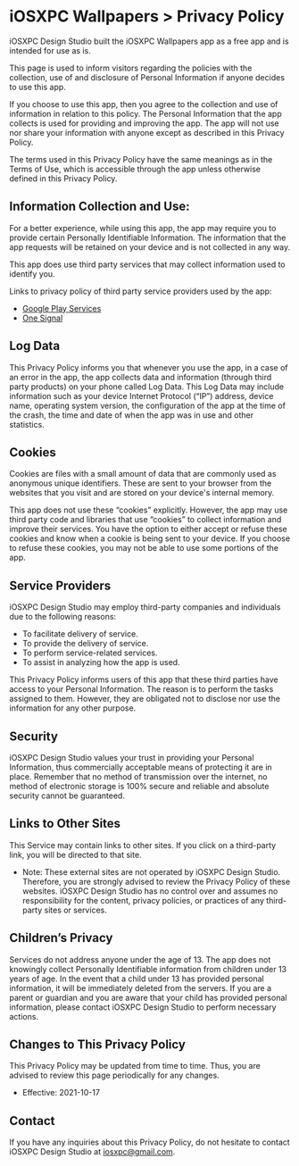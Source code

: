 # iOSXPC Wallpapers > Privacy Policy

iOSXPC Design Studio built the iOSXPC Wallpapers app as a free app and is intended for use as is.

This page is used to inform visitors regarding the policies with the collection, use of and disclosure of Personal Information if anyone decides to use this app.

If you choose to use this app, then you agree to the collection and use of information in relation to this policy. The Personal Information that the app collects is used for providing and improving the app. The app will not use nor share your information with anyone except as described in this Privacy Policy.

The terms used in this Privacy Policy have the same meanings as in the Terms of Use, which is accessible through the app unless otherwise defined in this Privacy Policy.

## Information Collection and Use:
For a better experience, while using this app, the app may require you to provide certain Personally Identifiable Information. The information that the app requests will be retained on your device and is not collected in any way.

This app does use third party services that may collect information used to identify you.

Links to privacy policy of third party service providers used by the app:
* [Google Play Services](https://policies.google.com/privacy)
* [One Signal](https://onesignal.com/privacy_policy)

## Log Data
This Privacy Policy informs you that whenever you use the app, in a case of an error in the app, the app collects data and information (through third party products) on your phone called Log Data. This Log Data may include information such as your device Internet Protocol (“IP”) address, device name, operating system version, the configuration of the app at the time of the crash, the time and date of when the app was in use and other statistics.

## Cookies
Cookies are files with a small amount of data that are commonly used as anonymous unique identifiers. These are sent to your browser from the websites that you visit and are stored on your device's internal memory.

This app does not use these “cookies” explicitly. However, the app may use third party code and libraries that use “cookies” to collect information and improve their services. You have the option to either accept or refuse these cookies and know when a cookie is being sent to your device. If you choose to refuse these cookies, you may not be able to use some portions of the app.

## Service Providers
iOSXPC Design Studio may employ third-party companies and individuals due to the following reasons:
* To facilitate delivery of service.
* To provide the delivery of service.
* To perform service-related services.
* To assist in analyzing how the app is used.

This Privacy Policy informs users of this app that these third parties have access to your Personal Information. The reason is to perform the tasks assigned to them. However, they are obligated not to disclose nor use the information for any other purpose.

## Security
iOSXPC Design Studio values your trust in providing your Personal Information, thus commercially acceptable means of protecting it are in place. Remember that no method of transmission over the internet, no method of electronic storage is 100% secure and reliable and absolute security cannot be guaranteed.

## Links to Other Sites
This Service may contain links to other sites. If you click on a third-party link, you will be directed to that site.
* Note: These external sites are not operated by iOSXPC Design Studio. Therefore, you are strongly advised to review the Privacy Policy of these websites. iOSXPC Design Studio has no control over and assumes no responsibility for the content, privacy policies, or practices of any third-party sites or services.

## Children’s Privacy
Services do not address anyone under the age of 13. The app does not knowingly collect Personally Identifiable information from children under 13 years of age. In the event that a child under 13 has provided personal information, it will be immediately deleted from the servers. If you are a parent or guardian and you are aware that your child has provided personal information, please contact iOSXPC Design Studio to perform necessary actions.

## Changes to This Privacy Policy
This Privacy Policy may be updated from time to time. Thus, you are advised to review this page periodically for any changes.

* Effective: 2021-10-17

## Contact
If you have any inquiries about this Privacy Policy, do not hesitate to contact iOSXPC Design Studio at [iosxpc@gmail.com](mailto:iosxpc@gmail.com).
